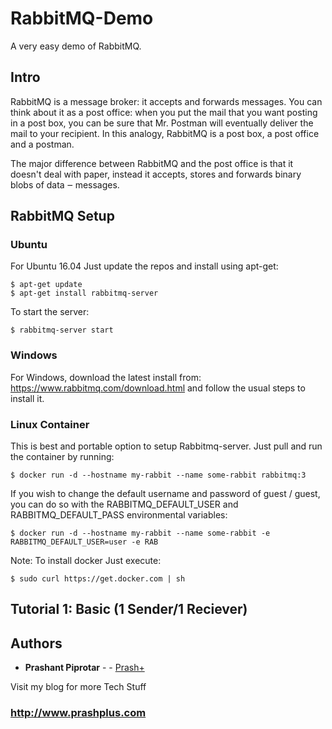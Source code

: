 # RabbitMQ-Demo

A very easy demo of RabbitMQ.

## Intro

RabbitMQ is a message broker: it accepts and forwards messages. You can think about it as a post office: when you put the mail that you want posting in a post box, you can be sure that Mr. Postman will eventually deliver the mail to your recipient. In this analogy, RabbitMQ is a post box, a post office and a postman.

The major difference between RabbitMQ and the post office is that it doesn't deal with paper, instead it accepts, stores and forwards binary blobs of data ‒ messages.

## RabbitMQ Setup

### Ubuntu

For Ubuntu 16.04
Just update the repos and install using apt-get:

```
$ apt-get update
$ apt-get install rabbitmq-server
```
To start the server:

```
$ rabbitmq-server start
```

### Windows

For Windows, download the latest install from: https://www.rabbitmq.com/download.html
and follow the usual steps to install it.

### Linux Container

This is best and portable option to setup Rabbitmq-server.
Just pull and run the container by running:

```
$ docker run -d --hostname my-rabbit --name some-rabbit rabbitmq:3
```

If you wish to change the default username and password of guest / guest, you can do so with the RABBITMQ_DEFAULT_USER and RABBITMQ_DEFAULT_PASS environmental variables:

```
$ docker run -d --hostname my-rabbit --name some-rabbit -e RABBITMQ_DEFAULT_USER=user -e RAB
```

Note: To install docker
Just execute:

```
$ sudo curl https://get.docker.com | sh
```


## Tutorial 1: Basic (1 Sender/1 Reciever)


## Authors

* **Prashant Piprotar** - - [Prash+](https://github.com/prashplus)

Visit my blog for more Tech Stuff
### http://www.prashplus.com
